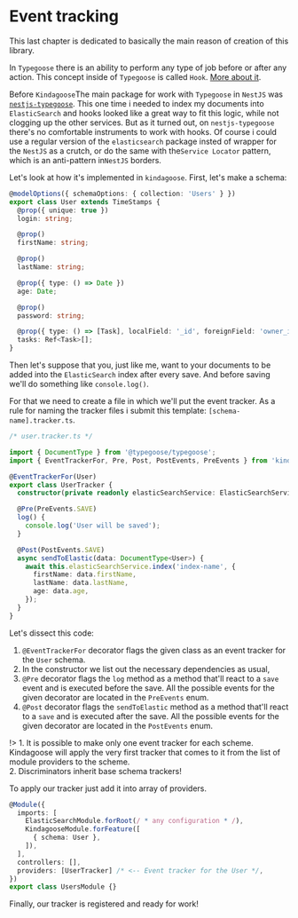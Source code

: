 # Event tracking
This last chapter is dedicated to basically the main reason of creation of this library.

In `Typegoose` there is an ability to perform any type of job before or after any action. This concept inside of `Typegoose` is called `Hook`. [More about it](https://typegoose.github.io/typegoose/docs/api/decorators/hooks/).

Before `Kindagoose`The main package for work with `Typegoose` in `NestJS` was [`nestjs-typegoose`](https://github.com/kpfromer/nestjs-typegoose). This one time i needed to index my documents into `ElasticSearch` and hooks looked like a great way to fit this logic, while not clogging up the other services.
But as it turned out, on `nestjs-typegoose` there's no comfortable instruments to work with hooks. Of course i could use a regular version of the `elasticsearch` package insted of wrapper for the `NestJS` as a crutch, or do the same with the`Service Locator` pattern, which is an anti-pattern in`NestJS` borders.

Let's look at how it's implemented in `kindagoose`. First, let's make a schema:

```typescript
@modelOptions({ schemaOptions: { collection: 'Users' } })
export class User extends TimeStamps {
  @prop({ unique: true })
  login: string;

  @prop()
  firstName: string;

  @prop()
  lastName: string;

  @prop({ type: () => Date })
  age: Date;

  @prop()
  password: string;

  @prop({ type: () => [Task], localField: '_id', foreignField: 'owner_id' })
  tasks: Ref<Task>[];
}
```

Then let's suppose that you, just like me, want to your documents to be added into the `ElasticSearch` index after every save. And before saving we'll do something like `console.log()`.

For that we need to create a file in which we'll put the event tracker. As a rule for naming the tracker files i submit this template: `[schema-name].tracker.ts`.

```typescript
/* user.tracker.ts */

import { DocumentType } from '@typegoose/typegoose';
import { EventTrackerFor, Pre, Post, PostEvents, PreEvents } from 'kindagoose';

@EventTrackerFor(User)
export class UserTracker {
  constructor(private readonly elasticSearchService: ElasticSearchService) {}

  @Pre(PreEvents.SAVE)
  log() {
    console.log('User will be saved');
  }

  @Post(PostEvents.SAVE)
  async sendToElastic(data: DocumentType<User>) {
    await this.elasticSearchService.index('index-name', {
      firstName: data.firstName,
      lastName: data.lastName,
      age: data.age,
    });
  }
}
```

Let's dissect this code:
1. `@EventTrackerFor` decorator flags the given class as an event tracker for the `User` schema.
2. In the constructor we list out the necessary dependencies as usual,
3. `@Pre` decorator flags the `log` method as a method that'll react to a `save` event and is executed before the save. All the possible events for the given decorator are located in the `PreEvents` enum.
4. `@Post` decorator flags the `sendToElastic` method as a method that'll react to a `save` and is executed after the save. All the possible events for the given decorator are located in the `PostEvents` enum.

!> 1. It is possible to make only one event tracker for each scheme. Kindagoose will apply the very first tracker that comes to it from the list of module providers to the scheme. <br> 2. Discriminators inherit base schema trackers!

To apply our tracker just add it into array of providers.

```typescript
@Module({
  imports: [
    ElasticSearchModule.forRoot(/ * any configuration * /),
    KindagooseModule.forFeature([
      { schema: User },
    ]),
  ],
  controllers: [],
  providers: [UserTracker] /* <-- Event tracker for the User */,
})
export class UsersModule {}
```

Finally, our tracker is registered and ready for work!
